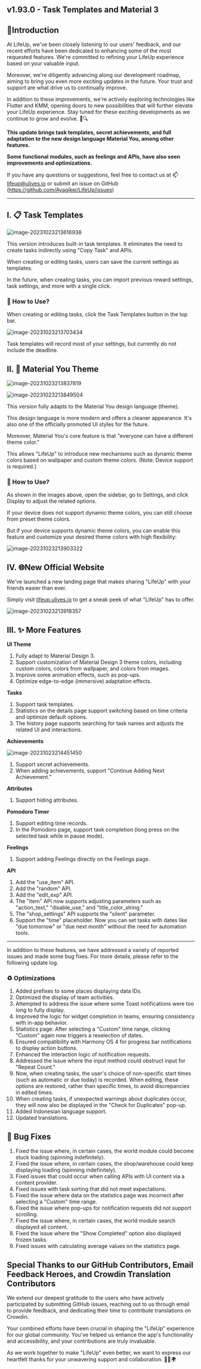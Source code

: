 ## v1.93.0 - Task Templates and Material 3

## 🚀Introduction

At LifeUp, we've been closely listening to our users' feedback, and our recent efforts have been dedicated to enhancing some of the most requested features. We're committed to refining your LifeUp experience based on your valuable input.



Moreover, we're diligently advancing along our development roadmap, aiming to bring you even more exciting updates in the future. Your trust and support are what drive us to continually improve.



In addition to these improvements, we're actively exploring technologies like Flutter and KMM, opening doors to new possibilities that will further elevate your LifeUp experience. Stay tuned for these exciting developments as we continue to grow and evolve. 🚀🔍



**This update brings task templates, secret achievements, and full adaptation to the new design language Material You, among other features.**

**Some functional modules, such as feelings and APIs, have also seen improvements and optimizations.**



If you have any questions or suggestions, feel free to contact us at 📫[lifeup@ulives.io](mailto:lifeup@ulives.io) or submit an issue on GitHub (https://github.com/Ayagikei/LifeUp/issues)


---



## I. 📋 Task Templates

![image-20231023213616938](_media/193/image-20231023213616938.png)

This version introduces built-in task templates. It eliminates the need to create tasks indirectly using "Copy Task" and APIs.

When creating or editing tasks, users can save the current settings as templates.

In the future, when creating tasks, you can import previous reward settings, task settings, and more with a single click.

### 📕 How to Use?

When creating or editing tasks, click the Task Templates button in the top bar.

![image-20231023213703434](_media/193/image-20231023213703434.png)

Task templates will record most of your settings, but currently do not include the deadline.





## II. 🎨 Material You Theme

![image-20231023213837819](_media/193/image-20231023213837819.png)

![image-20231023213849504](_media/193/image-20231023213849504.png)

This version fully adapts to the Material You design language (theme).

This design language is more modern and offers a cleaner appearance. It's also one of the officially promoted UI styles for the future.

Moreover, Material You's core feature is that "everyone can have a different theme color."

This allows "LifeUp" to introduce new mechanisms such as dynamic theme colors based on wallpaper and custom theme colors. (Note: Device support is required.)

### 📕 How to Use?

As shown in the images above, open the sidebar, go to Settings, and click Display to adjust the related options.

If your device does not support dynamic theme colors, you can still choose from preset theme colors.

But if your device supports dynamic theme colors, you can enable this feature and customize your desired theme colors with high flexibility:

![image-20231023213903322](_media/193/image-20231023213903322.png)



## IV. 🌐New Official Website

We've launched a new landing page that makes sharing "LifeUp" with your friends easier than ever.

Simply visit [lifeup.ulives.io](https://lifeup.ulives.io) to get a sneak peek of what "LifeUp" has to offer.

![image-20231023213918357](_media/193/image-20231023213918357.png)



## III. ✨ More Features

**UI Theme**

1. Fully adapt to Material Design 3.
2. Support customization of Material Design 3 theme colors, including custom colors, colors from wallpaper, and colors from images.
3. Improve some animation effects, such as pop-ups.
4. Optimize edge-to-edge (immersive) adaptation effects.

**Tasks**

1. Support task templates.
2. Statistics on the details page support switching based on time criteria and optimize default options.
3. The history page supports searching for task names and adjusts the related UI and interactions.

**Achievements**

![image-20231023214451450](_media/193/image-20231023214451450.png)

1. Support secret achievements.
2. When adding achievements, support "Continue Adding Next Achievement."

**Attributes**

1. Support hiding attributes.

**Pomodoro Timer**

1. Support editing time records.
2. In the Pomodoro page, support task completion (long press on the selected task while in pause mode).

**Feelings**

1. Support adding Feelings directly on the Feelings page.

**API**

1. Add the "use_item" API.
2. Add the "random" API.
3. Add the "edit_exp" API.
4. The "item" API now supports adjusting parameters such as "action_text," "disable_use," and "title_color_string."
5. The "shop_settings" API supports the "silent" parameter.
6. Support the "time" placeholder. Now you can set tasks with dates like "due tomorrow" or "due next month" without the need for automation tools.

------

In addition to these features, we have addressed a variety of reported issues and made some bug fixes. For more details, please refer to the following update log.



### ♻️ Optimizations

1. Added prefixes to some places displaying data IDs.
2. Optimized the display of team activities.
3. Attempted to address the issue where some Toast notifications were too long to fully display.
4. Improved the logic for widget completion in teams, ensuring consistency with in-app behavior.
5. Statistics page: After selecting a "Custom" time range, clicking "Custom" again now triggers a reselection of dates.
6. Ensured compatibility with Harmony OS 4 for progress bar notifications to display action buttons.
7. Enhanced the interaction logic of notification requests.
8. Addressed the issue where the input method could obstruct input for "Repeat Count."
9. Now, when creating tasks, the user's choice of non-specific start times (such as automatic or due today) is recorded. When editing, these options are restored, rather than specific times, to avoid discrepancies in edited times.
10. When creating tasks, if unexpected warnings about duplicates occur, they will now also be displayed in the "Check for Duplicates" pop-up.
11. Added Indonesian language support.
12. Updated translations.

## 🐛 Bug Fixes

1. Fixed the issue where, in certain cases, the world module could become stuck loading (spinning indefinitely).
2. Fixed the issue where, in certain cases, the shop/warehouse could keep displaying loading (spinning indefinitely).
3. Fixed issues that could occur when calling APIs with UI content via a content provider.
4. Fixed issues with task sorting that did not meet expectations.
5. Fixed the issue where data on the statistics page was incorrect after selecting a "Custom" time range.
6. Fixed the issue where pop-ups for notification requests did not support scrolling.
7. Fixed the issue where, in certain cases, the world module search displayed all content.
8. Fixed the issue where the "Show Completed" option also displayed frozen tasks.
9. Fixed issues with calculating average values on the statistics page.



## Special Thanks to our GitHub Contributors, Email Feedback Heroes, and Crowdin Translation Contributors

We extend our deepest gratitude to the users who have actively participated by submitting GitHub issues, reaching out to us through email to provide feedback, and dedicating their time to contribute translations on Crowdin.

Your combined efforts have been crucial in shaping the "LifeUp" experience for our global community. You've helped us enhance the app's functionality and accessibility, and your contributions are truly invaluable.

As we work together to make "LifeUp" even better, we want to express our heartfelt thanks for your unwavering support and collaboration. 🙏📧🌍